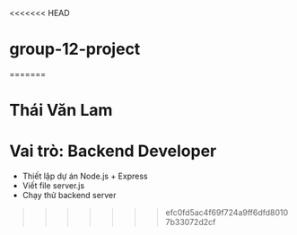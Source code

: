 <<<<<<< HEAD
# group-12-project
=======
# Thái Văn Lam 
# Vai trò: Backend Developer
- Thiết lập dự án Node.js + Express
- Viết file server.js
- Chạy thử backend server
>>>>>>> efc0fd5ac4f69f724a9ff6dfd80107b33072d2cf
